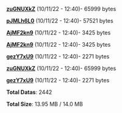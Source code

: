 [**zuGNUXkZ**](/data/zuGNUXkZ.txt) (10/11/22 - 12:40)- 65999 bytes

[**pJMLh6L0**](/data/pJMLh6L0.txt) (10/11/22 - 12:40)- 57521 bytes

[**AjMF2kn9**](/data/AjMF2kn9.txt) (10/11/22 - 12:40)- 3425 bytes

[**AjMF2kn9**](/data/AjMF2kn9.txt) (10/11/22 - 12:40)- 3425 bytes

[**gezY7xU9**](/data/gezY7xU9.txt) (10/11/22 - 12:40)- 2271 bytes

[**zuGNUXkZ**](/data/zuGNUXkZ.txt) (10/11/22 - 12:40)- 65999 bytes

[**gezY7xU9**](/data/gezY7xU9.txt) (10/11/22 - 12:40)- 2271 bytes

**Total Datas**: 2442

**Total Size**: 13.95 MB / 14.0 MB